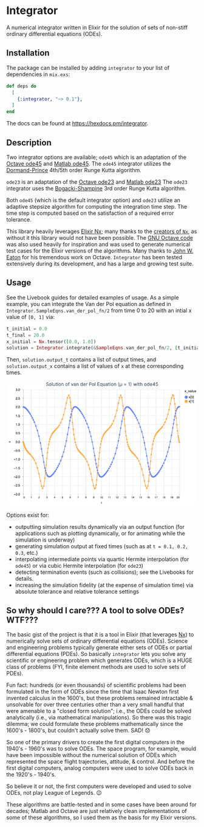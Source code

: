 # Integrator

A numerical integrator written in Elixir for the solution of sets of non-stiff ordinary differential
equations (ODEs). 

## Installation

The package can be installed by adding `integrator` to your list of dependencies in `mix.exs`:

```elixir
def deps do
  [
    {:integrator, "~> 0.1"},
  ]
end
```

The docs can be found at <https://hexdocs.pm/integrator>.

## Description

Two integrator options are available; `ode45` which is an adaptation of the [Octave
ode45](https://octave.sourceforge.io/octave/function/ode45.html) and [Matlab
ode45](https://www.mathworks.com/help/matlab/ref/ode45.html). The `ode45` integrator utilizes the
[Dormand-Prince](https://en.wikipedia.org/wiki/Dormand%E2%80%93Prince_method) 4th/5th order Runge
Kutta algorithm.

`ode23` is an adaptation of the [Octave
ode23](https://octave.sourceforge.io/octave/function/ode23.html) and [Matlab
ode23](https://www.mathworks.com/help/matlab/ref/ode23.html) The `ode23` integrator uses the
[Bogacki-Shampine](https://en.wikipedia.org/wiki/Bogacki%E2%80%93Shampine_method) 3rd order Runge
Kutta algorithm.

Both `ode45` (which is the default integrator option) and `ode23` utilize an adaptive stepsize
algorithm for computing the integration time step.  The time step is computed based on the
satisfaction of a required error tolerance.

This library heavily leverages [Elixir Nx](https://github.com/elixir-nx/nx); many thanks to the
[creators of `Nx`](https://github.com/elixir-nx/nx/graphs/contributors), as without it this library
would not have been possible. The [GNU Octave code](https://github.com/gnu-octave/octave) was also
used heavily for inspiration and was used to generate numerical test cases for the Elixir versions
of the algorithms.  Many thanks to [John W. Eaton](https://jweaton.org/) for his tremendous work on
Octave. `Integrator` has been tested extensively during its development, and has a large and growing
test suite.

## Usage

See the Livebook guides for detailed examples of usage. As a simple example, you can integrate the
Van der Pol equation as defined in `Integrator.SampleEqns.van_der_pol_fn/2` from time 0 to 20 with an
intial x value of `[0, 1]` via:

```elixir
t_initial = 0.0
t_final = 20.0
x_initial = Nx.tensor([0.0, 1.0])
solution = Integrator.integrate(&SampleEqns.van_der_pol_fn/2, [t_initial, t_final], x_initial)
```

Then, `solution.output_t` contains a list of output times, and `solution.output_x` contains a list
of values of `x` at these corresponding times.

![images/van_der_pol](images/van_der_pol.png)

Options exist for:
- outputting simulation results dynamically via an output function (for applications
such as plotting dynamically, or for animating while the simulation is underway)
- generating simulation output at fixed times (such as at `t = 0.1, 0.2, 0.3`, etc.)
- interpolating intermediate points via quartic Hermite interpolation (for `ode45`) or via cubic
Hermite interpolation (for `ode23`) 
- detecting termination events (such as collisions); see the Livebooks for details.
- increasing the simulation fidelity (at the expense of simulation time) via absolute tolerance and
  relative tolerance settings


## So why should I care??? A tool to solve ODEs? WTF??? 

The basic gist of the project is that it is a tool in Elixir (that leverages [Nx](https://github.com/elixir-nx)) 
to numerically solve sets of ordinary differential equations (ODEs).  Science and engineering 
problems typically generate either sets of ODEs or partial differential equations (PDEs). So basically 
`integrator` lets you solve any scientific or engineering problem which generates ODEs, which is a 
HUGE class of problems (FYI, finite element methods are used to solve sets of PDEs).

Fun fact: hundreds (or even thousands) of scientific problems had been formulated in the form of ODEs 
since the time that Isaac Newton first invented calculus in the 1600's, but these problems remained 
intractable & unsolvable for over three centuries other than a very small handful that were amenable 
to a "closed form solution"; i.e., the ODEs could be solved analytically (i.e., via mathematical 
manipulations). So there was this tragic dilemma; we could formulate these problems mathematically 
since the 1600's - 1800's, but couldn't actually solve them. SAD! :disappointed:

So one of the primary drivers to create the first digital computers in the 1940's - 1960's was 
to solve ODEs. The space program, for example, would have been impossible without the numerical 
solution of ODEs which represented the space flight trajectories, attitude, & control.  And before 
the first digital computers, analog computers were used to solve ODEs back in the 1920's - 1940's.

So believe it or not, the first computers were developed and used to solve ODEs, not play League of 
Legends. :wink:

These algorithms are battle-tested and in some cases have been around for decades; Matlab and Octave 
are just relatively clean implementations of some of these algorithms, so I used them as the basis 
for my Elixir versions.  
